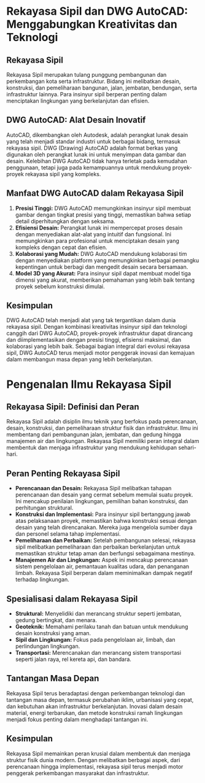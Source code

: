 <h1>Rekayasa Sipil dan DWG AutoCAD: Menggabungkan Kreativitas dan Teknologi</h1>
<h2>Rekayasa Sipil</h2>
<p>Rekayasa Sipil merupakan tulang punggung pembangunan dan perkembangan kota serta infrastruktur. Bidang ini melibatkan desain, konstruksi, dan pemeliharaan bangunan, jalan, jembatan, bendungan, serta infrastruktur lainnya. Para insinyur sipil berperan penting dalam menciptakan lingkungan yang berkelanjutan dan efisien.</p>
<h2>DWG AutoCAD: Alat Desain Inovatif</h2>
<p>AutoCAD, dikembangkan oleh Autodesk, adalah perangkat lunak desain yang telah menjadi standar industri untuk berbagai bidang, termasuk rekayasa sipil. DWG (Drawing) AutoCAD adalah format berkas yang digunakan oleh perangkat lunak ini untuk menyimpan data gambar dan desain. Kelebihan DWG AutoCAD tidak hanya terletak pada kemudahan penggunaan, tetapi juga pada kemampuannya untuk mendukung proyek-proyek rekayasa sipil yang kompleks.</p>
<h2>Manfaat DWG AutoCAD dalam Rekayasa Sipil</h2>
<ol>
<li><strong>Presisi Tinggi:</strong> DWG AutoCAD memungkinkan insinyur sipil membuat gambar dengan tingkat presisi yang tinggi, memastikan bahwa setiap detail diperhitungkan dengan seksama.</li>
<li><strong>Efisiensi Desain:</strong> Perangkat lunak ini mempercepat proses desain dengan menyediakan alat-alat yang intuitif dan fungsional. Ini memungkinkan para profesional untuk menciptakan desain yang kompleks dengan cepat dan efisien.</li>
<li><strong>Kolaborasi yang Mudah:</strong> DWG AutoCAD mendukung kolaborasi tim dengan menyediakan platform yang memungkinkan berbagai pemangku kepentingan untuk berbagi dan mengedit desain secara bersamaan.</li>
<li><strong>Model 3D yang Akurat:</strong> Para insinyur sipil dapat membuat model tiga dimensi yang akurat, memberikan pemahaman yang lebih baik tentang proyek sebelum konstruksi dimulai.</li>
</ol>
<h2>Kesimpulan</h2>
<p>DWG AutoCAD telah menjadi alat yang tak tergantikan dalam dunia rekayasa sipil. Dengan kombinasi kreativitas insinyur sipil dan teknologi canggih dari DWG AutoCAD, proyek-proyek infrastruktur dapat dirancang dan diimplementasikan dengan presisi tinggi, efisiensi maksimal, dan kolaborasi yang lebih baik. Sebagai bagian integral dari evolusi rekayasa sipil, DWG AutoCAD terus menjadi motor penggerak inovasi dan kemajuan dalam membangun masa depan yang lebih berkelanjutan.</p>
<h1>Pengenalan Ilmu Rekayasa Sipil</h1>
<h2>Rekayasa Sipil: Definisi dan Peran</h2>
<p>Rekayasa Sipil adalah disiplin ilmu teknik yang berfokus pada perencanaan, desain, konstruksi, dan pemeliharaan struktur fisik dan infrastruktur. Ilmu ini membentang dari pembangunan jalan, jembatan, dan gedung hingga manajemen air dan lingkungan. Rekayasa Sipil memiliki peran integral dalam membentuk dan menjaga infrastruktur yang mendukung kehidupan sehari-hari.</p>
<h2>Peran Penting Rekayasa Sipil</h2>
<ul>
<li><strong>Perencanaan dan Desain:</strong> Rekayasa Sipil melibatkan tahapan perencanaan dan desain yang cermat sebelum memulai suatu proyek. Ini mencakup penilaian lingkungan, pemilihan bahan konstruksi, dan perhitungan struktural.</li>
<li><strong>Konstruksi dan Implementasi:</strong> Para insinyur sipil bertanggung jawab atas pelaksanaan proyek, memastikan bahwa konstruksi sesuai dengan desain yang telah direncanakan. Mereka juga mengelola sumber daya dan personel selama tahap implementasi.</li>
<li><strong>Pemeliharaan dan Perbaikan:</strong> Setelah pembangunan selesai, rekayasa sipil melibatkan pemeliharaan dan perbaikan berkelanjutan untuk memastikan struktur tetap aman dan berfungsi sebagaimana mestinya.</li>
<li><strong>Manajemen Air dan Lingkungan:</strong> Aspek ini mencakup perencanaan sistem pengelolaan air, pemantauan kualitas udara, dan penanganan limbah. Rekayasa Sipil berperan dalam meminimalkan dampak negatif terhadap lingkungan.</li>
</ul>
<h2>Spesialisasi dalam Rekayasa Sipil</h2>
<ul>
<li><strong>Struktural:</strong> Menyelidiki dan merancang struktur seperti jembatan, gedung bertingkat, dan menara.</li>
<li><strong>Geoteknik:</strong> Memahami perilaku tanah dan batuan untuk mendukung desain konstruksi yang aman.</li>
<li><strong>Sipil dan Lingkungan:</strong> Fokus pada pengelolaan air, limbah, dan perlindungan lingkungan.</li>
<li><strong>Transportasi:</strong> Merencanakan dan merancang sistem transportasi seperti jalan raya, rel kereta api, dan bandara.</li>
</ul>
<h2>Tantangan Masa Depan</h2>
<p>Rekayasa Sipil terus beradaptasi dengan perkembangan teknologi dan tantangan masa depan, termasuk perubahan iklim, urbanisasi yang cepat, dan kebutuhan akan infrastruktur berkelanjutan. Inovasi dalam desain material, energi terbarukan, dan metode konstruksi ramah lingkungan menjadi fokus penting dalam menghadapi tantangan ini.</p>
<h2>Kesimpulan</h2>
<p>Rekayasa Sipil memainkan peran krusial dalam membentuk dan menjaga struktur fisik dunia modern. Dengan melibatkan berbagai aspek, dari perencanaan hingga implementasi, rekayasa sipil terus menjadi motor penggerak perkembangan masyarakat dan infrastruktur.</p>
